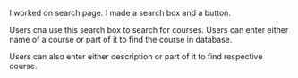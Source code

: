 I worked on search page. I made a search box and a button. 

Users cna use this search box to search for courses. Users can enter either name of a course or part of it to find the course in database. 

Users can also enter either description or part of it to find respective course. 